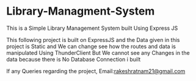 # Library-Managment-System
This is a Simple Library Management System built Using Express JS

This following project is built on ExpressJS and the Data given in this project is Static and We can change see how the routes and data is manipulated Using ThunderClient
But We cannot see any Changes  in the data because there is No Database Connection i built 

If any Queries regarding the project, Email:rakeshratnam21@gmail.com

